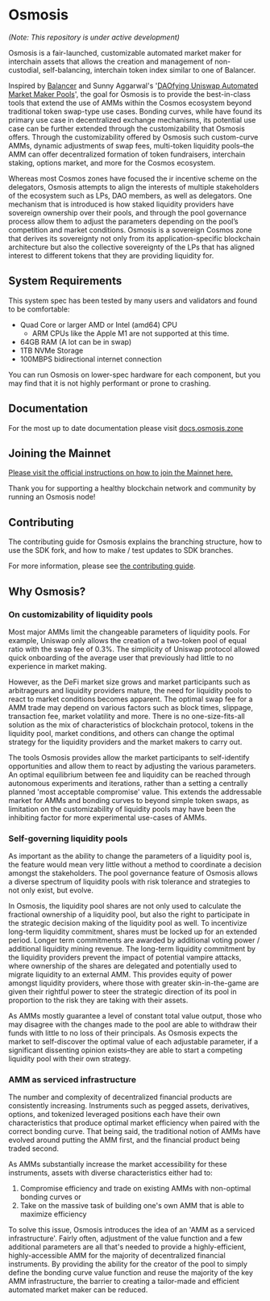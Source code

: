 # Osmosis
_(Note: This repository is under active development)_

Osmosis is a fair-launched, customizable automated market maker for interchain assets that allows the creation and management of non-custodial, self-balancing, interchain token index similar to one of Balancer.

Inspired by [Balancer](http://balancer.finance/whitepaper) and Sunny Aggarwal's '[DAOfying Uniswap Automated Market Maker Pools](https://www.sunnya97.com/blog/daoifying-uniswap-automated-market-maker-pools)', the goal for Osmosis is to provide the best-in-class tools that extend the use of AMMs within the Cosmos ecosystem beyond traditional token swap-type use cases. Bonding curves, while have found its primary use case in decentralized exchange mechanisms, its potential use case can be further extended through the customizability that Osmosis offers. Through the customizability offered by Osmosis such custom-curve AMMs, dynamic adjustments of swap fees, multi-token liquidity pools–the AMM can offer decentralized formation of token fundraisers, interchain staking, options market, and more for the Cosmos ecosystem.

Whereas most Cosmos zones have focused the  ir incentive scheme on the delegators, Osmosis attempts to align the interests of multiple stakeholders of the ecosystem such as LPs, DAO members, as well as delegators. One mechanism that is introduced is how staked liquidity providers have sovereign ownership over their pools, and through the pool governance process allow them to adjust the parameters depending on the pool’s competition and market conditions. Osmosis is a sovereign Cosmos zone that derives its sovereignty not only from its application-specific blockchain architecture but also the collective sovereignty of the LPs that has aligned interest to different tokens that they are providing liquidity for.

## System Requirements
This system spec has been tested by many users and validators and found to be comfortable:

* Quad Core or larger AMD or Intel (amd64) CPU
  * ARM CPUs like the Apple M1 are not supported at this time.
* 64GB RAM (A lot can be in swap)
* 1TB NVMe Storage
* 100MBPS bidirectional internet connection

You can run Osmosis on lower-spec hardware for each component, but you may find that it is not highly performant or prone to crashing.

## Documentation
For the most up to date documentation please visit [docs.osmosis.zone](https://docs.osmosis.zone/)

## Joining the Mainnet

[Please visit the official instructions on how to join the Mainnet here.](https://docs.osmosis.zone/developing/network/join-mainnet.html#install-osmosis-binary)

Thank you for supporting a healthy blockchain network and community by running an Osmosis node!

## Contributing
The contributing guide for Osmosis explains the branching structure, how to use the SDK fork, and how to make / test updates to SDK branches.  

For more information, please see [the contributing guide](https://docs.osmosis.zone/developing/get_started/contributing.html).

## Why Osmosis?
### On customizability of liquidity pools
Most major AMMs limit the changeable parameters of liquidity pools. For example, Uniswap only allows the creation of a two-token pool of equal ratio with the swap fee of 0.3%. The simplicity of Uniswap protocol allowed quick onboarding of the average user that previously had little to no experience in market making.

However, as the DeFi market size grows and market participants such as arbitrageurs and liquidity providers mature, the need for liquidity pools to react to market conditions becomes apparent. The optimal swap fee for a AMM trade may depend on various factors such as block times, slippage, transaction fee, market volatility and more. There is no one-size-fits-all solution as the mix of characteristics of blockchain protocol, tokens in the liquidity pool, market conditions, and others can change the optimal strategy for the liquidity providers and the market makers to carry out.

The tools Osmosis provides allow the market participants to self-identify opportunities and allow them to react by adjusting the various parameters. An optimal equilibrium between fee and liquidity can be reached through autonomous experiments and iterations, rather than a setting a centrally planned 'most acceptable compromise' value. This extends the addressable market for AMMs and bonding curves to beyond simple token swaps, as limitation on the customizability of liquidity pools may have been the inhibiting factor for more experimental use-cases of AMMs.

### Self-governing liquidity pools
As important as the ability to change the parameters of a liquidity pool is, the feature would mean very little without a method to coordinate a decision amongst the stakeholders. The pool governance feature of Osmosis allows a diverse spectrum of liquidity pools with risk tolerance and strategies to not only exist, but evolve.

In Osmosis, the liquidity pool shares are not only used to calculate the fractional ownership of a liquidity pool, but also the right to participate in the strategic decision making of the liquidity pool as well. To incentivize long-term liquidity commitment, shares must be locked up for an extended period. Longer term commitments are awarded by additional voting power / additional liquidity mining revenue. The long-term liquidity commitment by the liquidity providers prevent the impact of potential vampire attacks, where ownership of the shares are delegated and potentially used to migrate liquidity to an external AMM. This provides equity of power amongst liquidity providers, where those with greater skin-in-the-game are given their rightful power to steer the strategic direction of its pool in proportion to the risk they are taking with their assets.

As AMMs mostly guarantee a level of constant total value output, those who may disagree with the changes made to the pool are able to withdraw their funds with little to no loss of their principals. As Osmosis expects the market to self-discover the optimal value of each adjustable parameter, if a significant dissenting opinion exists–they are able to start a competing liquidity pool with their own strategy.

### AMM as serviced infrastructure
The number and complexity of decentralized financial products are consistently increasing. Instruments such as pegged assets, derivatives, options, and tokenized leveraged positions each have their own characteristics that produce optimal market efficiency when paired with the correct bonding curve. That being said, the traditional notion of AMMs have evolved around putting the AMM first, and the financial product being traded second.

As AMMs substantially increase the market accessibility for these instruments, assets with diverse characteristics either had to:
1. Compromise efficiency and trade on existing AMMs with non-optimal bonding curves or
2. Take on the massive task of building one's own AMM that is able to maximize efficiency

To solve this issue, Osmosis introduces the idea of an 'AMM as a serviced infrastructure'. Fairly often, adjustment of the value function and a few additional parameters are all that's needed to provide a highly-efficient, highly-accessible AMM for the majority of decentralized financial instruments. By providing the ability for the creator of the pool to simply define the bonding curve value function and reuse the majority of the key AMM infrastructure, the barrier to creating a tailor-made and efficient automated market maker can be reduced.


